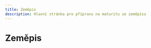 ```yaml
---
title: Zeměpis
description: Hlavní stránka pro přípravu na maturitu ze zeměpisu
---
```


# **Zeměpis**

